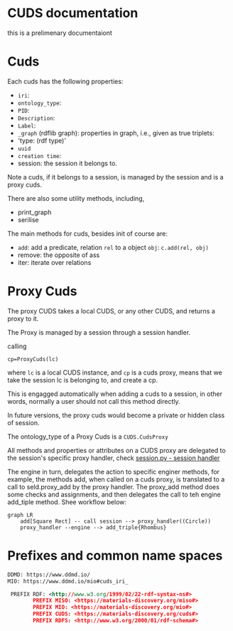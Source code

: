 # CUDS documentation

this is a prelimenary documentaiont

# Cuds
Each cuds has the following properties:

- `iri`:
- `ontology_type`: 
- `PID`:
- `Description`:
- `Label`:
- `_graph` (rdflib graph):
properties in graph, i.e., given as true triplets:
- 'type: (rdf type)'
- `uuid`
- `creation time`:
- session: the session it belongs to. 

Note a cuds, if it belongs to a session, is managed by the session and is a proxy cuds. 

There are also some utility methods, including, 

- print_graph
- serilise 


The main methods for cuds, besides init of course are: 

- `add`: add a predicate, relation `rel` to a object `obj`: `c.add(rel, obj)`
- remove: the opposite of ass 
- iter: iterate over relations

# Proxy Cuds

The proxy CUDS takes a local CUDS, or any other CUDS, and returns a proxy to it. 

The Proxy is managed by a session through a session handler. 


calling 

```
cp=ProxyCuds(lc) 
```
where `lc` is a local CUDS instance, and `cp` is a cuds proxy, means that we take the session lc is belonging to, and create a cp.

This is engagged automatically when adding a cuds to a session, in other words, normally a user should not call this method directly. 

In future versions, the proxy cuds would become a private or hidden class of session. 

The ontology_type of a Proxy Cuds is a `CUDS.CudsProxy`

All methods and properties or attributes on a CUDS proxy are delegated to the session's specific proxy handler, check [session.py - session handler](./session.py)


The engine in turn, delegates the action to specific enginer methods, for example, the methods add, when called on a cuds proxy, is translated to a call to seld.proxy_add by the proxy handler. The proxy_add method does some checks and assignments, and then delegates the call to teh engine add_tiple method. Shee workflow below: 

```
graph LR
    add[Square Rect] -- call session --> proxy_handler((Circle))
    proxy_handler --engine --> add_triple{Rhombus}
```


# Prefixes and common name spaces
```rdf
DDMD: https://www.ddmd.io/
MIO: https://www.ddmd.io/mio#cuds_iri_

 PREFIX RDF: <http://www.w3.org/1999/02/22-rdf-syntax-ns#>
        PREFIX MISO: <https://materials-discovery.org/miso#>
        PREFIX MIO: <https://materials-discovery.org/mio#>
        PREFIX CUDS: <https://materials-discovery.org/cuds#>
        PREFIX RDFS: <http://www.w3.org/2000/01/rdf-schema#>
```
